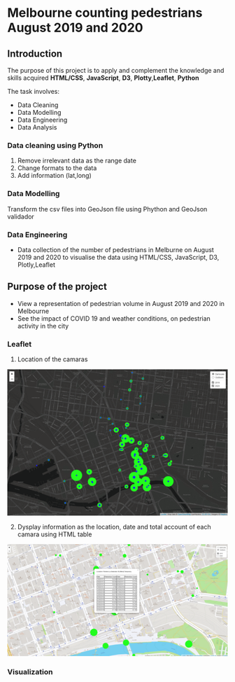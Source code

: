 # Melbourne counting pedestrians August 2019 and 2020

## Introduction

The purpose of this project is to apply and complement the knowledge and skills acquired **HTML/CSS**, **JavaScript**, **D3**, **Plotty**,**Leaflet**, **Python**

The task involves:

- Data Cleaning
- Data Modelling
- Data Engineering
- Data Analysis

### Data cleaning using Python

1. Remove irrelevant data as the range date
2. Change formats to the data
3. Add information (lat,long)

### Data Modelling

Transform the csv files into GeoJson file using Phython and GeoJson validador

### Data Engineering

- Data collection of the number of pedestrians in Melburne on August 2019 and 2020 to visualise the data using HTML/CSS, JavaScript, D3, Plotly,Leaflet

## Purpose of the project

- View a representation of pedestrian volume in August 2019 and 2020 in Melbourne
- See the impact of COVID 19 and weather conditions, on pedestrian activity in the city

### Leaflet

1. Location of the camaras

![](https://github.com/malejandrasalgado/project-2/blob/main/Imag/location.png)

2. Dysplay information as the location, date and total account of each camara using HTML table

![](https://github.com/malejandrasalgado/project-2/blob/main/Imag/display%20inf.png)

### Visualization

